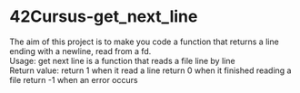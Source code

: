 # 42Cursus-get_next_line
The aim of this project is to make you code a function that returns a line ending with a newline, read from a fd.  
Usage: get next line is a function that reads a file line by line  
Return value: return 1 when it read a line return 0 when it finished reading a file return -1 when an error occurs
